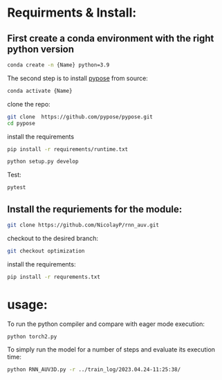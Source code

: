 
# Requirments & Install:

## First create a conda environment with the right python version 

```bash
conda create -n {Name} python=3.9
```

The second step is to install [pypose](https://github.com/pypose/pypose) from source:

```bash
conda activate {Name}
```

clone the repo:
```bash
git clone  https://github.com/pypose/pypose.git
cd pypose
```

install the requirements
```bash
pip install -r requirements/runtime.txt
```

```bash
python setup.py develop
```

Test:
```bash
pytest
```

## Install the requriements for the module:

```bash
git clone https://github.com/NicolayP/rnn_auv.git
```

checkout to the desired branch:

```bash
git checkout optimization
```

install the requirements:

```bash
pip install -r requrements.txt
```


# usage:

To run the python compiler and compare with eager mode execution:

```bash
python torch2.py
```

To simply run the model for a number of steps and evaluate its execution time:

```bash
python RNN_AUV3D.py -r ../train_log/2023.04.24-11:25:38/
```
